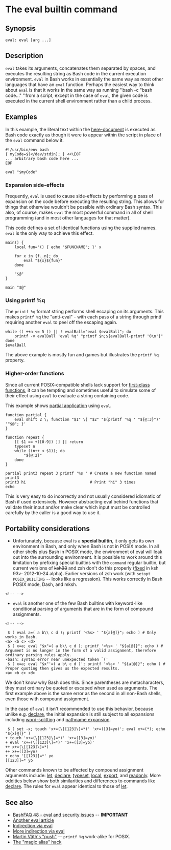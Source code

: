 # The eval builtin command

## Synopsis

    eval: eval [arg ...]

## Description

`eval` takes its arguments, concatenates them separated by spaces, and
executes the resulting string as Bash code in the current execution
environment. `eval` in Bash works in essentially the same way as most
other languages that have an `eval` function. Perhaps the easiest way to
think about `eval` is that it works in the same way as running \'\'bash
-c \"bash code\...\" \'\'from a script, except in the case of `eval`,
the given code is executed in the current shell environment rather than
a child process.

## Examples

In this example, the literal text within the
[here-document](../../syntax/redirection.md#here_documents) is executed as Bash
code exactly as though it were to appear within the script in place of
the `eval` command below it.

    #!/usr/bin/env bash
    { myCode=$(</dev/stdin); } <<\EOF
    ... arbitrary bash code here ...
    EOF

    eval "$myCode"

### Expansion side-effects

Frequently, `eval` is used to cause side-effects by performing a pass of
expansion on the code before executing the resulting string. This allows
for things that otherwise wouldn\'t be possible with ordinary Bash
syntax. This also, of course, makes `eval` the most powerful command in
all of shell programming (and in most other languages for that matter).

This code defines a set of identical functions using the supplied names.
`eval` is the only way to achieve this effect.

    main() {
        local fun='() { echo "$FUNCNAME"; }' x

        for x in {f..n}; do
            eval "${x}${fun}"
        done

        "$@"
    }

    main "$@"

### Using printf %q

The `printf %q` format string performs shell escaping on its arguments.
This makes `printf %q` the \"anti-eval\" - with each pass of a string
through printf requiring another `eval` to peel off the escaping again.

    while (( ++n <= 5 )) || ! evalBall="eval $evalBall"; do
        printf -v evalBall 'eval %q' "printf $n;${evalBall-printf '0\n'}"
    done
    $evalBall

The above example is mostly fun and games but illustrates the
`printf %q` property.

### Higher-order functions

Since all current POSIX-compatible shells lack support for [first-class
functions](http://en.wikipedia.org/wiki/First-class_function), it can be
tempting and sometimes useful to simulate some of their effect using
`eval` to evaluate a string containing code.

This example shows [partial
application](http://en.wikipedia.org/wiki/Partial_application) using
`eval`.

    function partial {
        eval shift 2 \; function "$1" \{ "$2" "$(printf '%q ' "${@:3}")" '"$@"; }'
    }

    function repeat {
        [[ $1 == +([0-9]) ]] || return
        typeset n
        while ((n++ < $1)); do
            "${@:2}"
        done
    }

    partial print3 repeat 3 printf '%s ' # Create a new function named print3
    print3 hi                            # Print "hi" 3 times
    echo

This is very easy to do incorrectly and not usually considered idiomatic
of Bash if used extensively. However abstracting eval behind functions
that validate their input and/or make clear which input must be
controlled carefully by the caller is a good way to use it.

## Portability considerations

-   Unfortunately, because eval is a **special builtin**, it only gets
    its own environment in Bash, and only when Bash is not in POSIX
    mode. In all other shells plus Bash in POSIX mode, the environment
    of eval will leak out into the surrounding environment. It is
    possible to work around this limitation by prefixing special
    builtins with the `command` regular builtin, but current versions of
    ~~ksh93~~ and zsh don\'t do this properly
    ([fixed](http://article.gmane.org/gmane.comp.programming.tools.ast.devel/686)
    in ksh 93v- 2012-10-24 alpha). Earlier versions of zsh work (with
    `setopt POSIX_BUILTINS` \-- looks like a regression). This works
    correctly in Bash POSIX mode, Dash, and mksh.

```{=html}
<!-- -->
```
-   `eval` is another one of the few Bash builtins with keyword-like
    conditional parsing of arguments that are in the form of compound
    assignments.

```{=html}
<!-- -->
```
     $ ( eval a=( a b\\ c d ); printf '<%s> ' "${a[@]}"; echo ) # Only works in Bash.
    <a> <b c> <d>
     $ ( x=a; eval "$x"=( a b\\ c d ); printf '<%s> ' "${a[@]}"; echo ) # Argument is no longer in the form of a valid assignment, therefore ordinary parsing rules apply.
    -bash: syntax error near unexpected token `('
     $ ( x=a; eval "$x"'=( a b\ c d )'; printf '<%s> ' "${a[@]}"; echo ) # Proper quoting then gives us the expected results.
    <a> <b c> <d>

We don\'t know why Bash does this. Since parentheses are metacharacters,
they must ordinary be quoted or escaped when used as arguments. The
first example above is the same error as the second in all non-Bash
shells, even those with compound assignment.

In the case of `eval` it isn\'t recommended to use this behavior,
because unlike e.g. [declare](../../commands/builtin/declare.md), the initial
expansion is still subject to all expansions including
[word-splitting](../../syntax/expansion/wordsplit.md) and [pathname
expansion](../../syntax/expansion/glob.md).

     $ ( set -x; touch 'x+=(\[[123]\]=*)' 'x+=([3]=yo)'; eval x+=(*); echo "${x[@]}" )
    + touch 'x+=(\[[123]\]=*)' 'x+=([3]=yo)'
    + eval 'x+=(\[[123]\]=*)' 'x+=([3]=yo)'
    ++ x+=(\[[123]\]=*)
    ++ x+=([3]=yo)
    + echo '[[123]]=*' yo
    [[123]]=* yo

Other commands known to be affected by compound assignment arguments
include: [let](../../commands/builtin/let.md),
[declare](../../commands/builtin/declare.md),
[typeset](../../commands/builtin/typeset.md), [local](../../commands/builtin/local.md),
[export](../../commands/builtin/export.md), and
[readonly](../../commands/builtin/readonly.md). More oddities below show both
similarities and differences to commands like
[declare](../../commands/builtin/declare.md). The rules for `eval` appear
identical to those of [let](../../commands/builtin/let.md).

## See also

-   [BashFAQ 48 - eval and security
    issues](http://mywiki.wooledge.org/BashFAQ/048) \-- **IMPORTANT**
-   [Another eval
    article](http://fvue.nl/wiki/Bash:_Why_use_eval_with_variable_expansion%3F)
-   [Indirection via
    eval](http://mywiki.wooledge.org/BashFAQ/006#Assigning_indirect.2BAC8-reference_variables)
-   [More indirection via
    eval](http://fvue.nl/wiki/Bash:_Passing_variables_by_reference)
-   [Martin Väth\'s \"push\"](https://github.com/vaeth/push) \--
    `printf %q` work-alike for POSIX.
-   [The \"magic alias\"
    hack](http://www.chiark.greenend.org.uk/~sgtatham/aliases.html)
